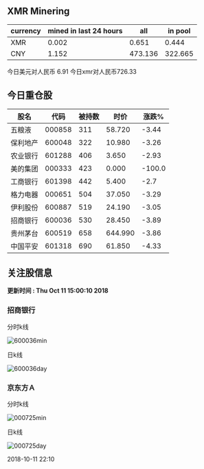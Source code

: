 ## XMR Minering

|currency|mined in last 24 hours|all|in pool|
|---|---|---|---|
|XMR|0.002|0.651|0.444|
|CNY|1.152|473.136|322.665|

今日美元对人民币 6.91	今日xmr对人民币726.33


## 今日重仓股 

|股名|代码|被持数|时价|涨跌%|
|---|---|---|---|---|
|五粮液|000858|311|58.720|-3.44|
|保利地产|600048|322|10.980|-3.26|
|农业银行|601288|406|3.650|-2.93|
|美的集团|000333|423|0.000|-100.0|
|工商银行|601398|442|5.400|-2.7|
|格力电器|000651|504|37.050|-3.29|
|伊利股份|600887|519|24.190|-3.05|
|招商银行|600036|530|28.450|-3.89|
|贵州茅台|600519|658|644.990|-3.86|
|中国平安|601318|690|61.850|-4.33|

## 关注股信息
**更新时间 : Thu Oct 11 15:00:10 2018**
### 招商银行 
分时k线

![600036min](http://image.sinajs.cn/newchart/min/n/sh600036.gif)

日k线

![600036day](http://image.sinajs.cn/newchart/daily/n/sh600036.gif)

### 京东方Ａ 
分时k线

![000725min](http://image.sinajs.cn/newchart/min/n/sz000725.gif)

日k线

![000725day](http://image.sinajs.cn/newchart/daily/n/sz000725.gif)

2018-10-11 22:10